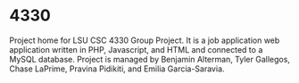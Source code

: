 # 4330

Project home for LSU CSC 4330 Group Project.
It is a job application web application written in PHP, Javascript, and HTML and connected to a MySQL database.
Project is managed by Benjamin Alterman, Tyler Gallegos, Chase LaPrime, Pravina Pidikiti, and Emilia Garcia-Saravia.

